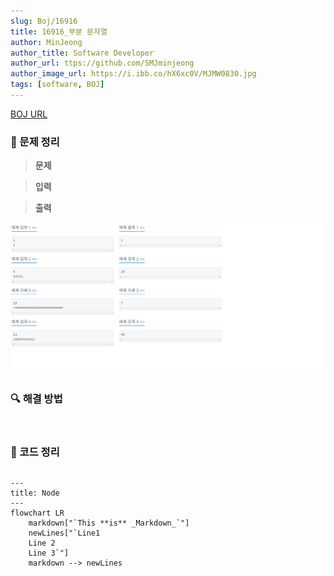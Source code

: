```yaml
---
slug: Boj/16916
title: 16916_부분 문자열
author: MinJeong
author_title: Software Developer
author_url: ttps://github.com/SMJminjeong
author_image_url: https://i.ibb.co/hX6xc0V/MJMW0830.jpg
tags: [software, BOJ]
---
```

[BOJ URL](https://www.acmicpc.net/problem/11720)

### 📢 문제 정리
> **문제**
>
> 

> **입력**
>
> 

> **출력**
>
> 

![11720.png](../BojImgs/11720.png)

### 🔍 해결 방법


<br/>

### 📌 코드 정리

```java

```

```mermaid
---
title: Node
---
flowchart LR
    markdown["`This **is** _Markdown_`"]
    newLines["`Line1
    Line 2
    Line 3`"]
    markdown --> newLines
```


